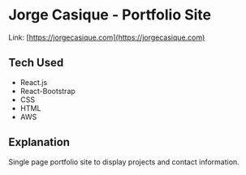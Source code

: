 # Jorge Casique - Portfolio Site

Link: [https://jorgecasique.com](https://jorgecasique.com)

## Tech Used

- React.js
- React-Bootstrap
- CSS
- HTML
- AWS

## Explanation

Single page portfolio site to display projects and contact information.